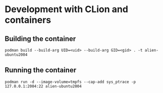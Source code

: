 # Development with CLion and containers

## Building the container

```shell
podman build --build-arg UID=<uid> --build-arg GID=<gid> . -t alien-ubuntu2004
```

## Running the container

```shell
podman run -d --image-volume=tmpfs --cap-add sys_ptrace -p 127.0.0.1:2004:22 alien-ubuntu2004
```
